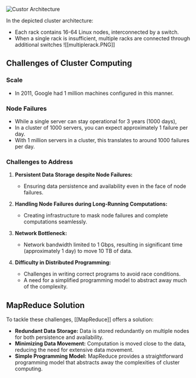 ![Custor Architecture](CustorArchitecture.PNG)

In the depicted cluster architecture:
- Each rack contains 16-64 Linux nodes, interconnected by a switch.
- When a single rack is insufficient, multiple racks are connected through additional switches 
![[multiplerack.PNG]]
## Challenges of Cluster Computing

### Scale
- In 2011, Google had 1 million machines configured in this manner.

### Node Failures
- While a single server can stay operational for 3 years (1000 days),
- In a cluster of 1000 servers, you can expect approximately 1 failure per day.
- With 1 million servers in a cluster, this translates to around 1000 failures per day.

### Challenges to Address
1. **Persistent Data Storage despite Node Failures:**
   - Ensuring data persistence and availability even in the face of node failures.

2. **Handling Node Failures during Long-Running Computations:**
   - Creating infrastructure to mask node failures and complete computations seamlessly.

3. **Network Bottleneck:**
   - Network bandwidth limited to 1 Gbps, resulting in significant time (approximately 1 day) to move 10 TB of data.

4. **Difficulty in Distributed Programming:**
   - Challenges in writing correct programs to avoid race conditions.
   - A need for a simplified programming model to abstract away much of the complexity.

## MapReduce Solution

To tackle these challenges, [[MapReduce]] offers a solution:
- **Redundant Data Storage:** Data is stored redundantly on multiple nodes for both persistence and availability.
- **Minimizing Data Movement:** Computation is moved close to the data, reducing the need for extensive data movement.
- **Simple Programming Model:** MapReduce provides a straightforward programming model that abstracts away the complexities of cluster computing.